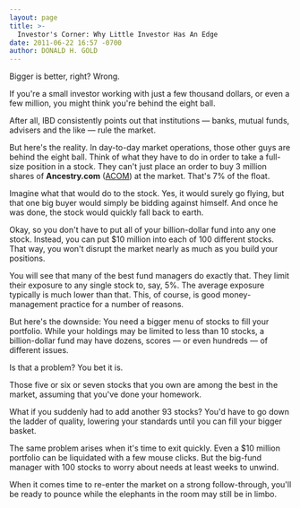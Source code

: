```yaml
---
layout: page
title: >-
  Investor's Corner: Why Little Investor Has An Edge
date: 2011-06-22 16:57 -0700
author: DONALD H. GOLD
---
```





Bigger is better, right? Wrong.

  

If you're a small investor working with just a few thousand dollars, or even a few million, you might think you're behind the eight ball.

  

After all, IBD consistently points out that institutions — banks, mutual funds, advisers and the like — rule the market.

  

But here's the reality. In day-to-day market operations, those other guys are behind the eight ball. Think of what they have to do in order to take a full-size position in a stock. They can't just place an order to buy 3 million shares of **Ancestry.com** ([ACOM](https://research.investors.com/quote.aspx?symbol=ACOM)) at the market. That's 7% of the float.

  

Imagine what that would do to the stock. Yes, it would surely go flying, but that one big buyer would simply be bidding against himself. And once he was done, the stock would quickly fall back to earth.

  

Okay, so you don't have to put all of your billion-dollar fund into any one stock. Instead, you can put \$10 million into each of 100 different stocks. That way, you won't disrupt the market nearly as much as you build your positions.

  

You will see that many of the best fund managers do exactly that. They limit their exposure to any single stock to, say, 5%. The average exposure typically is much lower than that. This, of course, is good money-management practice for a number of reasons.

  

But here's the downside: You need a bigger menu of stocks to fill your portfolio. While your holdings may be limited to less than 10 stocks, a billion-dollar fund may have dozens, scores — or even hundreds — of different issues.

  

Is that a problem? You bet it is.

  

Those five or six or seven stocks that you own are among the best in the market, assuming that you've done your homework.

  

What if you suddenly had to add another 93 stocks? You'd have to go down the ladder of quality, lowering your standards until you can fill your bigger basket.

  

The same problem arises when it's time to exit quickly. Even a \$10 million portfolio can be liquidated with a few mouse clicks. But the big-fund manager with 100 stocks to worry about needs at least weeks to unwind.

  

When it comes time to re-enter the market on a strong follow-through, you'll be ready to pounce while the elephants in the room may still be in limbo.




